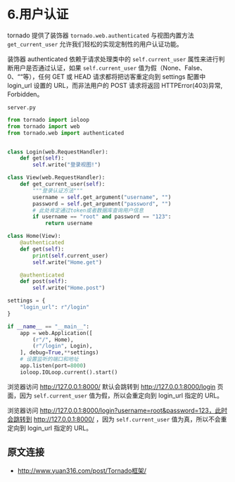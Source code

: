 # 6.用户认证

tornado 提供了装饰器 `tornado.web.authenticated` 与视图内置方法 `get_current_user` 允许我们轻松的实现定制性的用户认证功能。

装饰器 authenticated 依赖于请求处理类中的 `self.current_user` 属性来进行判断用户是否通过认证，如果 `self.current_user` 值为假（None、False、0、““等），任何 GET 或 HEAD 请求都将把访客重定向到 settings 配置中 login_url 设置的 URL，而非法用户的 POST 请求将返回 HTTPError(403)异常, Forbidden。

`server.py`

```python
from tornado import ioloop
from tornado import web
from tornado.web import authenticated


class Login(web.RequestHandler):
    def get(self):
        self.write("登录视图!")

class View(web.RequestHandler):
    def get_current_user(self):
        """登录认证方法"""
        username = self.get_argument("username", "")
        password = self.get_argument("password", "")
        # 此处肯定通过token或者数据库查询用户信息
        if username == "root" and password == "123":
            return username

class Home(View):
    @authenticated
    def get(self):
        print(self.current_user)
        self.write("Home.get")

    @authenticated
    def post(self):
        self.write("Home.post")

settings = {
    "login_url": r"/login"
}

if __name__ == "__main__":
    app = web.Application([
        (r"/", Home),
        (r"/login", Login),
    ], debug=True,**settings)
    # 设置监听的端口和地址
    app.listen(port=8000)
    ioloop.IOLoop.current().start()
```

浏览器访问 http://127.0.0.1:8000/ 默认会跳转到 http://127.0.0.1:8000/login 页面，因为 `self.current_user` 值为假，所以会重定向到 login_url 指定的 URL。

浏览器访问 http://127.0.0.1:8000/login?username=root&password=123，此时会跳转到 http://127.0.0.1:8000/ ，因为 `self.current_user` 值为真，所以不会重定向到 login_url 指定的 URL。

## 原文连接

- http://www.yuan316.com/post/Tornado框架/
